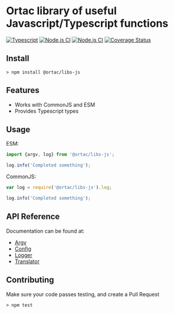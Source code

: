 # Ortac library of useful Javascript/Typescript functions

[![Typescript](https://shields.io/badge/TypeScript-3178C6?logo=TypeScript&logoColor=FFF)](https://www.typescriptlang.org/)
[![Node.js CI](https://github.com/ortac-org/libs-js/actions/workflows/linux-ci.yml/badge.svg)](https://github.com/ortac-org/libs-js/actions/workflows/linux-ci.yml)
[![Node.js CI](https://github.com/ortac-org/libs-js/actions/workflows/windows-ci.yml/badge.svg)](https://github.com/ortac-org/libs-js/actions/workflows/windows-ci.yml)
[![Coverage Status](https://coveralls.io/repos/github/ortac-org/libs-js/badge.svg?branch=main)](https://coveralls.io/github/ortac-org/libs-js?branch=main)

## Install

```console
> npm install @ortac/libs-js
```

## Features

- Works with CommonJS and ESM
- Provides Typescript types

## Usage
ESM:
```js
import {argv, log} from '@ortac/libs-js';

log.info('Completed something');
```

CommonJS:
```js
var log = require('@ortac/libs-js').log;

log.info('Completed something');
```

## API Reference

Documentation can be found at:

- [Argv](https://ortac-org.github.io/libs-js/docs/functions/argv.html)
- [Config](https://ortac-org.github.io/libs-js/docs/variables/config.html)
- [Logger](https://ortac-org.github.io/libs-js/docs/variables/log.html)
- [Translator](https://ortac-org.github.io/libs-js/docs/classes/Translator.html)

## Contributing

Make sure your code passes testing, and create a Pull Request
```console
> npm test
```
